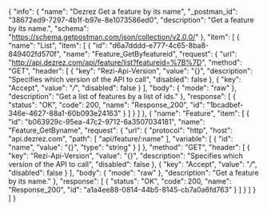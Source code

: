 {
  "info": {
    "name": "Dezrez Get a feature by its name",
    "_postman_id": "38672ed9-7297-4b1f-b97e-8e1073586ed0",
    "description": "Get a feature by its name.",
    "schema": "https://schema.getpostman.com/json/collection/v2.0.0/"
  },
  "item": [
    {
      "name": "List",
      "item": [
        {
          "id": "d6a7dddd-e777-4c65-8ba8-849402fd570f",
          "name": "Feature_GetByfeatureid",
          "request": {
            "url": "http://api.dezrez.com/api/feature/list?featureid=%7B%7D",
            "method": "GET",
            "header": [
              {
                "key": "Rezi-Api-Version",
                "value": "{}",
                "description": "Specifies which version of the API to call",
                "disabled": false
              },
              {
                "key": "Accept",
                "value": "*/*",
                "disabled": false
              }
            ],
            "body": {
              "mode": "raw"
            },
            "description": "Get  a list of features by a list of ids."
          },
          "response": [
            {
              "status": "OK",
              "code": 200,
              "name": "Response_200",
              "id": "1bcadbef-346e-4627-88a1-60b093e24163"
            }
          ]
        }
      ]
    },
    {
      "name": "Feature",
      "item": [
        {
          "id": "b063929c-95ea-47c2-9712-6a3507034181",
          "name": "Feature_GetByname",
          "request": {
            "url": {
              "protocol": "http",
              "host": "api.dezrez.com",
              "path": [
                "api/feature/:name"
              ],
              "variable": [
                {
                  "id": "name",
                  "value": "{}",
                  "type": "string"
                }
              ]
            },
            "method": "GET",
            "header": [
              {
                "key": "Rezi-Api-Version",
                "value": "{}",
                "description": "Specifies which version of the API to call",
                "disabled": false
              },
              {
                "key": "Accept",
                "value": "*/*",
                "disabled": false
              }
            ],
            "body": {
              "mode": "raw"
            },
            "description": "Get a feature by its name."
          },
          "response": [
            {
              "status": "OK",
              "code": 200,
              "name": "Response_200",
              "id": "a1a4ee88-0814-44b5-8145-cb7a0a6fd763"
            }
          ]
        }
      ]
    }
  ]
}
